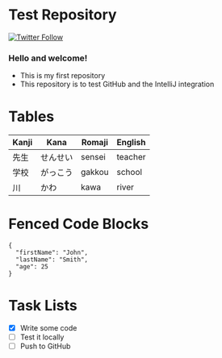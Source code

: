 # Test Repository 
[![Twitter Follow](https://img.shields.io/twitter/follow/Stray216?label=%40Stray216&style=flat-square)](https://twitter.com/Stray216)

### Hello and welcome!
- This is my first repository
- This repository is to test GitHub and the IntelliJ integration

# Tables

| Kanji | Kana | Romaji | English |
|-------|------|--------|---------|
| 先生    | せんせい | sensei | teacher |
| 学校    | がっこう | gakkou | school  |
| 川     | かわ   | kawa   | river   |

# Fenced Code Blocks
```
{
  "firstName": "John",
  "lastName": "Smith",
  "age": 25
}
```

# Task Lists
- [x] Write some code
- [ ] Test it locally
- [ ] Push to GitHub
